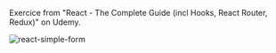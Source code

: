 Exercice from "React - The Complete Guide (incl Hooks, React Router, Redux)" on Udemy.

![react-simple-form](https://user-images.githubusercontent.com/86634734/135740190-ec88a888-39a6-4c5f-8094-931df2b47fc9.png)
